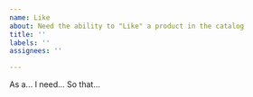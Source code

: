 ```yaml
---
name: Like
about: Need the ability to "Like" a product in the catalog
title: ''
labels: ''
assignees: ''

---
```


As a... 
I need... 
So that...
